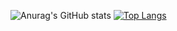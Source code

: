 ![Anurag's GitHub stats](https://github-readme-stats.vercel.app/api?username=Glatrix&show_icons=true&bg_color=fffff,0000)
[![Top Langs](https://github-readme-stats.vercel.app/api/top-langs/?username=Glatrix)](https://github.com/anuraghazra/github-readme-stats)
